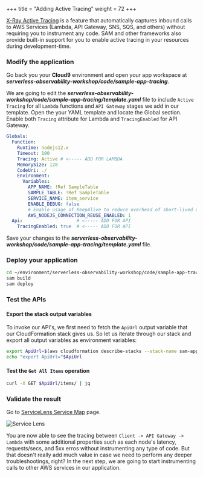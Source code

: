 +++
title = "Adding Active Tracing"
weight = 72
+++

[X-Ray Active Tracing](https://docs.aws.amazon.com/xray/latest/devguide/xray-usage.html#xray-usage-services) is a feature that automatically captures inbound calls to AWS Services (Lambda, API Gateway, SNS, SQS, and others) without requiring you to instrument any code. SAM and other frameworks also provide built-in support for you to enable active tracing in your resources during development-time.

### Modify the application

Go back you your **Cloud9** environment and open your app workspace at ***serverless-observability-workshop/code/sample-app-tracing***.

We are going to edit the ***serverless-observability-workshop/code/sample-app-tracing/template.yaml*** file to include `Active Tracing` for all `Lambda` functions and `API Gateway` stages we add in our template. Open the your YAML template and locate the Global section. Enable both `Tracing` attribute for Lambda and `TracingEnabled` for API Gateway.

```yaml
Globals:
  Function:
    Runtime: nodejs12.x
    Timeout: 100
    Tracing: Active # <----- ADD FOR LAMBDA
    MemorySize: 128
    CodeUri: ./
    Environment:
      Variables:
        APP_NAME: !Ref SampleTable
        SAMPLE_TABLE: !Ref SampleTable
        SERVICE_NAME: item_service
        ENABLE_DEBUG: false
        # Enable usage of KeepAlive to reduce overhead of short-lived actions, like DynamoDB queries
        AWS_NODEJS_CONNECTION_REUSE_ENABLED: 1
  Api:                    # <----- ADD FOR API
    TracingEnabled: true  # <----- ADD FOR API  
```

Save your changes to the ***serverless-observability-workshop/code/sample-app-tracing/template.yaml*** file.


### Deploy your application

```sh
cd ~/environment/serverless-observability-workshop/code/sample-app-tracing
sam build
sam deploy
```

### Test the APIs 

#### Export the stack output variables

To invoke our API's, we first need to fetch the `ApiUrl` output variable that our CloudFormation stack gives us. So let us iterate through our stack and export all output variables as environment variables:

```sh
export ApiUrl=$(aws cloudformation describe-stacks --stack-name sam-app-tracing --output json | jq '.Stacks[].Outputs[] | select(.OutputKey=="ApiUrl") | .OutputValue' | sed -e 's/^"//'  -e 's/"$//')
echo "export ApiUrl="$ApiUrl
```

#### Test the `Get All Items` operation

```sh
curl -X GET $ApiUrl/items/ | jq
```

### Validate the result

Go to [ServiceLens Service Map](https://console.aws.amazon.com/cloudwatch/home?#servicelens:map) page.

![Service Lens](/images/tracing-1.png)

You are now able to see the tracing between `Client -> API Gateway -> Lambda` with some additional properties such as each node's latency, requests/secs, and 5xx erros without instrumenting any type of code. But that doesn't really add much value in case we need to perform any deeper troubleshootings, right? In the next step, we are going to start instrumenting calls to other AWS services in our application.

